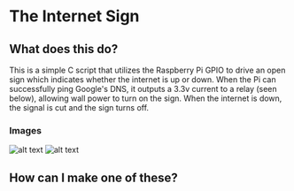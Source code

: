 # The Internet Sign

## What does this do?
This is a simple C script that utilizes the Raspberry Pi GPIO to drive an open sign which indicates whether the internet is up or down.
When the Pi can successfully ping Google's DNS, it outputs a 3.3v current to a relay (seen below), allowing wall power to turn on the 
sign. When the internet is down, the signal is cut and the sign turns off.

### Images
![alt text](https://github.com/kevincruse7/Internet-Sign/raw/master/pictures/front.jpg "Front Side")
![alt text](https://github.com/kevincruse7/Internet-Sign/raw/master/pictures/back.jpg "Back Side")

## How can I make one of these?
